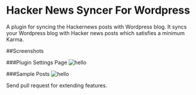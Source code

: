 # Hacker News Syncer For Wordpress
A plugin for syncing the Hackernews posts with Wordpress blog. It syncs your Wordpress blog with Hacker news posts which satisfies a minimum Karma.

##Screenshots

###Plugin Settings Page
![hello](https://github.com/hackerkid/Hackernews-Reader-for-Wordpress/blob/master/assets/screenshot-1.png)

###Sample Posts
![hello](https://github.com/hackerkid/Hackernews-Reader-for-Wordpress/blob/master/assets/screenshot-2.png)

Send pull request for extending features. 



